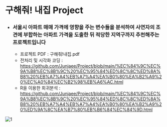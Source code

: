 # 구해줘! 내집 Project

- ### 서울시 아파트 매매 가격에 영향을 주는 변수들을 분석하여 사연자의 조견에 부합하는 아파트 가격을 도출한 뒤 적당한 지역구까지 추천해주는 프로젝트입니다
  - 프로젝트 PDF : 구해줘!내집.pdf
  - 전처리 및 시각화 코딩 : https://github.com/Junjaee/Project/blob/main/%EC%84%9C%EC%9A%B8%EC%8B%9C%20%EC%95%84%ED%8C%8C%ED%8A%B8%20%EB%A7%A4%EB%A7%A4%EA%B0%80%EA%B2%A9%20%EC%A0%84%EC%B2%98%EB%A6%AC.html
  - R을 이용한 회귀분석 : https://github.com/Junjaee/Project/blob/main/%EC%84%9C%EC%9A%B8%EC%8B%9C%20%EC%95%84%ED%8C%8C%ED%8A%B8%20%EB%A7%A4%EB%A7%A4%EA%B0%80%EA%B2%A9%20%ED%9A%8C%EA%B7%80%EB%B6%84%EC%84%9D.html

![1](https://user-images.githubusercontent.com/79733466/126157626-d1993013-d8a1-40d5-980a-147a3ae4d861.png)
